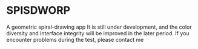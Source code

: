 # SPISDWORP
A geometric spiral-drawing app It is still under development, and the color diversity and interface integrity will be improved in the later period. If you encounter problems during the test, please contact me
